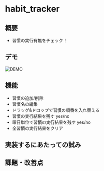 # habit_tracker

## 概要
* 習慣の実行有無をチェック！

## デモ
![DEMO](https://user-images.githubusercontent.com/31443408/89024334-e2e16e80-d35f-11ea-9e5c-e3286e97d2b9.gif)

## 機能
* 習慣の追加/削除
* 習慣名の編集
* ドラッグ&ドロップで習慣の順番を入れ替える
* 習慣の実行結果を残す yes/no
* 曜日単位で習慣の実行結果を残す yes/no
* 全習慣の実行結果をクリア

## 実装するにあたっての試み

## 課題・改善点

